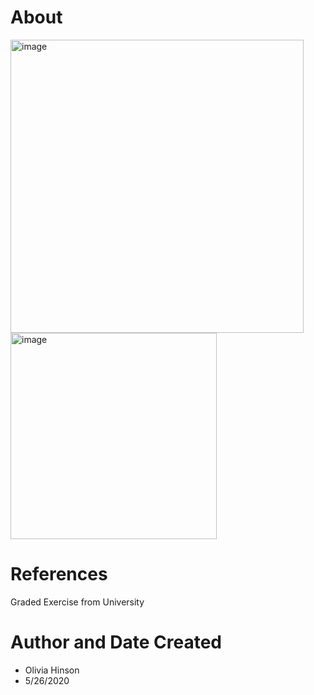 # About
<img width="469" alt="image" src="https://github.com/ohinson01/AdvancedCalculator/assets/69820358/3f44ecd6-c98b-459c-81eb-0938ca52a4e8">

<img width="330" alt="image" src="https://github.com/ohinson01/AdvancedCalculator/assets/69820358/23400e9e-8bc8-4473-a363-0ece947276b3">

# References
Graded Exercise from University

# Author and Date Created
- Olivia Hinson
- 5/26/2020
